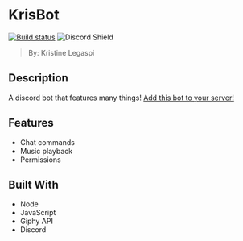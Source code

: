# KrisBot
[![Build status](https://ci.appveyor.com/api/projects/status/qlb780fgaff2f71f?svg=true)](https://ci.appveyor.com/project/krissylegaspi/krisbot)
![Discord Shield](https://discordapp.com/api/guilds/409229323787042817/widget.png?style=shield)
> By: Kristine Legaspi

## Description
A discord bot that features many things!
[Add this bot to your server!](https://discordapp.com/oauth2/authorize?client_id=670094364801761291&scope=bot&permissions=424864894)

## Features
* Chat commands
* Music playback
* Permissions

## Built With
* Node
* JavaScript
* Giphy API
* Discord
